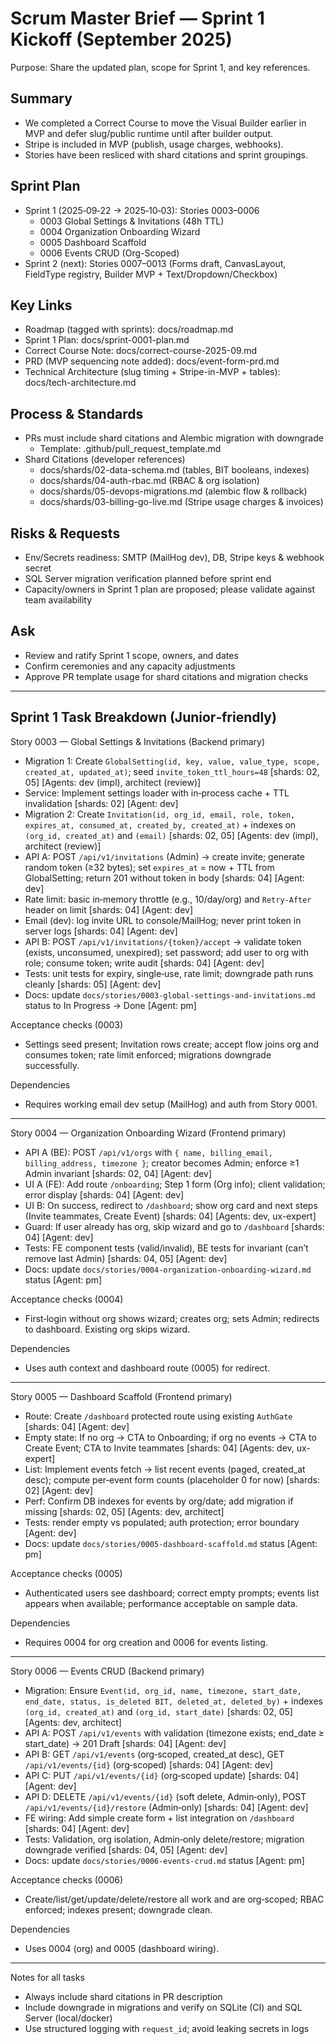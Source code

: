 # Scrum Master Brief — Sprint 1 Kickoff (September 2025)

Purpose: Share the updated plan, scope for Sprint 1, and key references.

## Summary
- We completed a Correct Course to move the Visual Builder earlier in MVP and defer slug/public runtime until after builder output.
- Stripe is included in MVP (publish, usage charges, webhooks).
- Stories have been resliced with shard citations and sprint groupings.

## Sprint Plan
- Sprint 1 (2025‑09‑22 → 2025‑10‑03): Stories 0003–0006
  - 0003 Global Settings & Invitations (48h TTL)
  - 0004 Organization Onboarding Wizard
  - 0005 Dashboard Scaffold
  - 0006 Events CRUD (Org-Scoped)
- Sprint 2 (next): Stories 0007–0013 (Forms draft, CanvasLayout, FieldType registry, Builder MVP + Text/Dropdown/Checkbox)

## Key Links
- Roadmap (tagged with sprints): docs/roadmap.md
- Sprint 1 Plan: docs/sprint-0001-plan.md
- Correct Course Note: docs/correct-course-2025-09.md
- PRD (MVP sequencing note added): docs/event-form-prd.md
- Technical Architecture (slug timing + Stripe-in-MVP + tables): docs/tech-architecture.md

## Process & Standards
- PRs must include shard citations and Alembic migration with downgrade
  - Template: .github/pull_request_template.md
- Shard Citations (developer references)
  - docs/shards/02-data-schema.md (tables, BIT booleans, indexes)
  - docs/shards/04-auth-rbac.md (RBAC & org isolation)
  - docs/shards/05-devops-migrations.md (alembic flow & rollback)
  - docs/shards/03-billing-go-live.md (Stripe usage charges & invoices)

## Risks & Requests
- Env/Secrets readiness: SMTP (MailHog dev), DB, Stripe keys & webhook secret
- SQL Server migration verification planned before sprint end
- Capacity/owners in Sprint 1 plan are proposed; please validate against team availability

## Ask
- Review and ratify Sprint 1 scope, owners, and dates
- Confirm ceremonies and any capacity adjustments
- Approve PR template usage for shard citations and migration checks

---

## Sprint 1 Task Breakdown (Junior‑friendly)

Story 0003 — Global Settings & Invitations (Backend primary)
- Migration 1: Create `GlobalSetting(id, key, value, value_type, scope, created_at, updated_at)`; seed `invite_token_ttl_hours=48` [shards: 02, 05] [Agents: dev (impl), architect (review)]
- Service: Implement settings loader with in‑process cache + TTL invalidation [shards: 02] [Agent: dev]
- Migration 2: Create `Invitation(id, org_id, email, role, token, expires_at, consumed_at, created_by, created_at)` + indexes on `(org_id, created_at)` and `(email)` [shards: 02, 05] [Agents: dev (impl), architect (review)]
- API A: POST `/api/v1/invitations` (Admin) → create invite; generate random token (≥32 bytes); set `expires_at` = now + TTL from GlobalSetting; return 201 without token in body [shards: 04] [Agent: dev]
- Rate limit: basic in‑memory throttle (e.g., 10/day/org) and `Retry-After` header on limit [shards: 04] [Agent: dev]
- Email (dev): log invite URL to console/MailHog; never print token in server logs [shards: 04] [Agent: dev]
- API B: POST `/api/v1/invitations/{token}/accept` → validate token (exists, unconsumed, unexpired); set password; add user to org with role; consume token; write audit [shards: 04] [Agent: dev]
- Tests: unit tests for expiry, single‑use, rate limit; downgrade path runs cleanly [shards: 05] [Agent: dev]
- Docs: update `docs/stories/0003-global-settings-and-invitations.md` status to In Progress → Done [Agent: pm]

Acceptance checks (0003)
- Settings seed present; Invitation rows create; accept flow joins org and consumes token; rate limit enforced; migrations downgrade successfully.

Dependencies
- Requires working email dev setup (MailHog) and auth from Story 0001.

---

Story 0004 — Organization Onboarding Wizard (Frontend primary)
- API A (BE): POST `/api/v1/orgs` with `{ name, billing_email, billing_address, timezone }`; creator becomes Admin; enforce ≥1 Admin invariant [shards: 02, 04] [Agent: dev]
- UI A (FE): Add route `/onboarding`; Step 1 form (Org info); client validation; error display [shards: 04] [Agent: dev]
- UI B: On success, redirect to `/dashboard`; show org card and next steps (Invite teammates, Create Event) [shards: 04] [Agents: dev, ux-expert]
- Guard: If user already has org, skip wizard and go to `/dashboard` [shards: 04] [Agent: dev]
- Tests: FE component tests (valid/invalid), BE tests for invariant (can’t remove last Admin) [shards: 04, 05] [Agent: dev]
- Docs: update `docs/stories/0004-organization-onboarding-wizard.md` status [Agent: pm]

Acceptance checks (0004)
- First‑login without org shows wizard; creates org; sets Admin; redirects to dashboard. Existing org skips wizard.

Dependencies
- Uses auth context and dashboard route (0005) for redirect.

---

Story 0005 — Dashboard Scaffold (Frontend primary)
- Route: Create `/dashboard` protected route using existing `AuthGate` [shards: 04] [Agent: dev]
- Empty state: If no org → CTA to Onboarding; if org no events → CTA to Create Event; CTA to Invite teammates [shards: 04] [Agents: dev, ux-expert]
- List: Implement events fetch → list recent events (paged, created_at desc); compute per‑event form counts (placeholder 0 for now) [shards: 02] [Agent: dev]
- Perf: Confirm DB indexes for events by org/date; add migration if missing [shards: 02, 05] [Agents: dev, architect]
- Tests: render empty vs populated; auth protection; error boundary [Agent: dev]
- Docs: update `docs/stories/0005-dashboard-scaffold.md` status [Agent: pm]

Acceptance checks (0005)
- Authenticated users see dashboard; correct empty prompts; events list appears when available; performance acceptable on sample data.

Dependencies
- Requires 0004 for org creation and 0006 for events listing.

---

Story 0006 — Events CRUD (Backend primary)
- Migration: Ensure `Event(id, org_id, name, timezone, start_date, end_date, status, is_deleted BIT, deleted_at, deleted_by)` + indexes `(org_id, created_at)` and `(org_id, start_date)` [shards: 02, 05] [Agents: dev, architect]
- API A: POST `/api/v1/events` with validation (timezone exists; end_date ≥ start_date) → 201 Draft [shards: 04] [Agent: dev]
- API B: GET `/api/v1/events` (org‑scoped, created_at desc), GET `/api/v1/events/{id}` (org‑scoped) [shards: 04] [Agent: dev]
- API C: PUT `/api/v1/events/{id}` (org‑scoped update) [shards: 04] [Agent: dev]
- API D: DELETE `/api/v1/events/{id}` (soft delete, Admin‑only), POST `/api/v1/events/{id}/restore` (Admin‑only) [shards: 04] [Agent: dev]
- FE wiring: Add simple create form + list integration on `/dashboard` [shards: 04] [Agent: dev]
- Tests: Validation, org isolation, Admin‑only delete/restore; migration downgrade verified [shards: 04, 05] [Agent: dev]
- Docs: update `docs/stories/0006-events-crud.md` status [Agent: pm]

Acceptance checks (0006)
- Create/list/get/update/delete/restore all work and are org‑scoped; RBAC enforced; indexes present; downgrade clean.

Dependencies
- Uses 0004 (org) and 0005 (dashboard wiring).

---

Notes for all tasks
- Always include shard citations in PR description
- Include downgrade in migrations and verify on SQLite (CI) and SQL Server (local/docker)
- Use structured logging with `request_id`; avoid leaking secrets in logs
